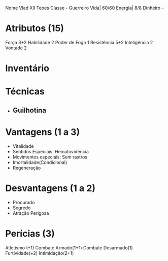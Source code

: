 
Nome Vlad XII Tepes
Classe - Guerreiro
Vida| 60/60
Energia| 8/8
Dinheiro -

# Atributos (15)
Força 3+2
Habilidade 2
Poder de Fogo 1
Resistência 5+2
Inteligência 2
Vontade 2

# Inventário

# Técnicas
- Guilhotina
	- 



# Vantagens (1 a 3)
- Vitalidade
- Sentidos Especiais: Hematovidencia
- Movimentos especiais: Sem rastros
- Imortalidade(Condicional)
- Regeneração

# Desvantagens (1 a 2)
- Procurado
- Segredo
- Atração Perigosa

# Perícias (3)
Atletismo (+1)
Combate Armado(1+1)
Combate Desarmado(1)
Furtividade(+2)
Intimidação(2+1)